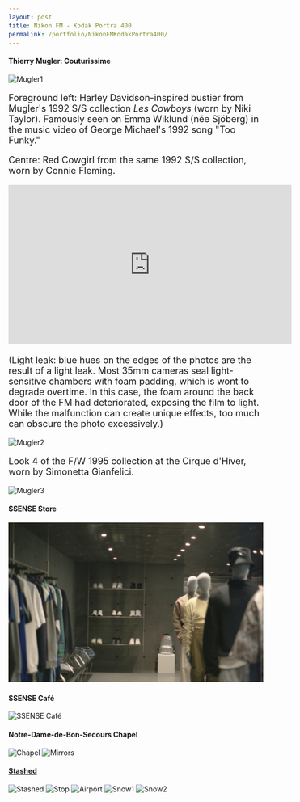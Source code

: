```yaml
---
layout: post
title: Nikon FM - Kodak Portra 400
permalink: /portfolio/NikonFMKodakPortra400/
---
```


<h4> Thierry Mugler: Couturissime </h4>
<img src="/assets/images/kodak_portra_400/001535780011.jpg" alt="Mugler1">
<p style="font-size:18px">Foreground left: Harley Davidson-inspired bustier from Mugler's 1992 S/S collection <i>Les Cowboys</i> (worn by Niki Taylor). Famously seen on Emma Wiklund (née Sjöberg) in the music video of George Michael's 1992 song "Too Funky." 

<p style="font-size:18px">Centre: Red Cowgirl from the same 1992 S/S collection, worn by Connie Fleming.</p>

<iframe width="560" height="315" src="https://www.youtube-nocookie.com/embed/JQ2DVwSVIIo" title="YouTube video player" frameborder="0" allow="accelerometer; autoplay; clipboard-write; encrypted-media; gyroscope; picture-in-picture" allowfullscreen></iframe>
<p style="font-size:18px">(Light leak: blue hues on the edges of the photos are the result of a light leak. Most 35mm cameras seal light-sensitive chambers with foam padding, which is wont to degrade overtime. In this case, the foam around the back door of the FM had deteriorated, exposing the film to light. While the malfunction can create unique effects, too much can obscure the photo excessively.)</p>
<img src="/assets/images/kodak_portra_400/001535780012.jpg" alt="Mugler2">
<p style="font-size:18px">Look 4 of the F/W 1995 collection at the Cirque d'Hiver, worn by Simonetta Gianfelici.</p>
<p></p>
<img src="/assets/images/kodak_portra_400/001535780013.jpg" alt="Mugler3">

<p></p>
<h4>SSENSE Store</h4>
<img src="/assets/images/kodak_portra_400/001535780010.jpg" alt="SSENSE Store2">
<h4>SSENSE Café</h4>
<img src="/assets/images/kodak_portra_400/001535780008.jpg" alt="SSENSE Café">
<h4>Notre-Dame-de-Bon-Secours Chapel</h4>
<img src="/assets/images/kodak_portra_400/chapel.jpg" alt="Chapel">
<img src="/assets/images/kodak_portra_400/000073620009.jpg" alt="Mirrors">
<h4><a href="https://ca-stashedsf.glopalstore.com/" target="_blank" rel="noopener noreferrer">Stashed</a></h4>
<img src="/assets/images/kodak_portra_400/000073620010.jpg" alt="Stashed">
<img src="/assets/images/kodak_portra_400/000073620023.jpg" alt="Stop">
<img src="/assets/images/kodak_portra_400/000073620024.jpg" alt="Airport">
<img src="/assets/images/kodak_portra_400/000073620033.jpg" alt="Snow1">
<img src="/assets/images/kodak_portra_400/000073620035.jpg" alt="Snow2">
